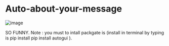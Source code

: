 # Auto-about-your-message
![image](https://user-images.githubusercontent.com/115343007/221220202-149d8501-6f1a-4bde-b740-1e2f53ae5aa4.png)

SO FUNNY.
Note : you must to intall packgate is (install in terminal by typing is pip install pip install autogui ).
